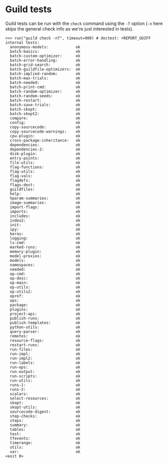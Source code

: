# Guild tests

Guild tests can be run with the `check` command using the `-T` option
(`-n` here skips the general check info as we're just interested in
tests).

    >>> run("guild check -nT", timeout=900) # doctest: +REPORT_UDIFF
    internal tests:
      anonymous-models:            ok
      batch-basics:                ok
      batch-custom-optimizer:      ok
      batch-error-handling:        ok
      batch-grid-search:           ok
      batch-guildfile-optimizers:  ok
      batch-implied-random:        ok
      batch-max-trials:            ok
      batch-needed:                ok
      batch-print-cmd:             ok
      batch-random-optimizer:      ok
      batch-random-seeds:          ok
      batch-restart:               ok
      batch-save-trials:           ok
      batch-skopt:                 ok
      batch-skopt2:                ok
      compare:                     ok
      config:                      ok
      copy-sourcecode:             ok
      copy-sourcecode-warnings:    ok
      cpu-plugin:                  ok
      cross-package-inheritance:   ok
      dependencies:                ok
      dependencies-2:              ok
      disk-plugin:                 ok
      entry-points:                ok
      file-utils:                  ok
      flag-functions:              ok
      flag-utils:                  ok
      flag-vals:                   ok
      flagdefs:                    ok
      flags-dest:                  ok
      guildfiles:                  ok
      help:                        ok
      hparam-summaries:            ok
      image-summaries:             ok
      import-flags:                ok
      imports:                     ok
      includes:                    ok
      index2:                      ok
      init:                        ok
      ipy:                         ok
      keras:                       ok
      logging:                     ok
      ls-cmd:                      ok
      marked-runs:                 ok
      memory-plugin:               ok
      model-proxies:               ok
      models:                      ok
      namespaces:                  ok
      needed:                      ok
      op-cmd:                      ok
      op-desc:                     ok
      op-main:                     ok
      op-utils:                    ok
      op-utils2:                   ok
      opref:                       ok
      ops:                         ok
      package:                     ok
      plugins:                     ok
      project-api:                 ok
      publish-runs:                ok
      publish-templates:           ok
      python-utils:                ok
      query-parser:                ok
      remotes:                     ok
      resource-flags:              ok
      restart-runs:                ok
      run-files:                   ok
      run-impl:                    ok
      run-impl2:                   ok
      run-labels:                  ok
      run-ops:                     ok
      run-output:                  ok
      run-scripts:                 ok
      run-utils:                   ok
      runs-1:                      ok
      runs-2:                      ok
      scalars:                     ok
      select-resources:            ok
      skopt:                       ok
      skopt-utils:                 ok
      sourcecode-digest:           ok
      step-checks:                 ok
      steps:                       ok
      summary:                     ok
      tables:                      ok
      test:                        ok
      tfevents:                    ok
      timerange:                   ok
      utils:                       ok
      var:                         ok
    <exit 0>
